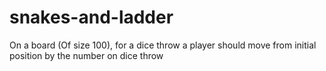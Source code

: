 # snakes-and-ladder
On a board (Of size 100), for a dice throw a player should move from initial position by the number on dice throw
